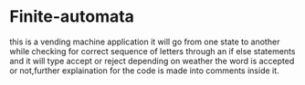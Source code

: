 # Finite-automata
this is a vending machine application it will go from one state to another while checking for correct sequence of letters through an if else statements and it will type accept or reject depending on weather the word is accepted or not,further explaination for the code is made into comments inside it.
